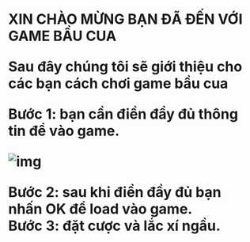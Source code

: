 <h1> XIN CHÀO MỪNG BẠN ĐÃ ĐẾN VỚI GAME BẦU CUA <br>
<p> Sau đây chúng tôi sẽ giới thiệu cho các bạn cách chơi game bầu cua </p>
Bước 1: bạn cần điền đầy đủ thông tin để vào game. <br>
  
![img](http://bandocobacbip.com/images/item/bau-cua-tom-ca-s-18.jpg)
  
Bước 2: sau khi điền đầy đủ bạn nhấn OK để load vào game.<br>
Bước 3: đặt cược và lắc xí ngầu.
</h1>
